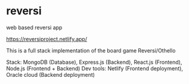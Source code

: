 # reversi
web based reversi app

https://reversiproject.netlify.app/

This is a full stack implementation of the board game Reversi/Othello


Stack: MongoDB (Database), Express.js (Backend), React.js (Frontend), Node.js (Frontend + Backend)
Dev tools: Netlify (Frontend deployment), Oracle cloud (Backend deployment)
